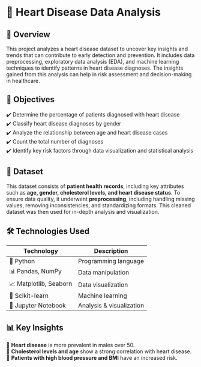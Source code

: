 # 🏥 Heart Disease Data Analysis

## 📌 Overview 
This project analyzes a heart disease dataset to uncover key insights and trends that can contribute to early detection and prevention. It includes data preprocessing, exploratory data analysis (EDA), and machine learning techniques to identify patterns in heart disease diagnoses. The insights gained from this analysis can help in risk assessment and decision-making in healthcare.

## 🎯 Objectives  
✔️ Determine the percentage of patients diagnosed with heart disease  
✔️ Classify heart disease diagnoses by gender  
✔️ Analyze the relationship between age and heart disease cases  
✔️ Count the total number of diagnoses  
✔️ Identify key risk factors through data visualization and statistical analysis  

## 📂 Dataset  
This dataset consists of **patient health records**, including key attributes such as **age, gender, cholesterol levels, and heart disease status**. To ensure data quality, it underwent **preprocessing**, including handling missing values, removing inconsistencies, and standardizing formats. This cleaned dataset was then used for in-depth analysis and visualization.

## 🛠 Technologies Used  
| Technology | Description |
|------------|------------|
| 🐍 Python | Programming language |
| 📊 Pandas, NumPy | Data manipulation |
| 📈 Matplotlib, Seaborn | Data visualization |
| 🤖 Scikit-learn | Machine learning |
| 📓 Jupyter Notebook | Analysis & visualization |

## 📊 Key Insights   
🔹 **Heart disease** is more prevalent in males over 50.  
🔹 **Cholesterol levels and age** show a strong correlation with heart disease.  
🔹 **Patients with high blood pressure and BMI** have an increased risk.  

